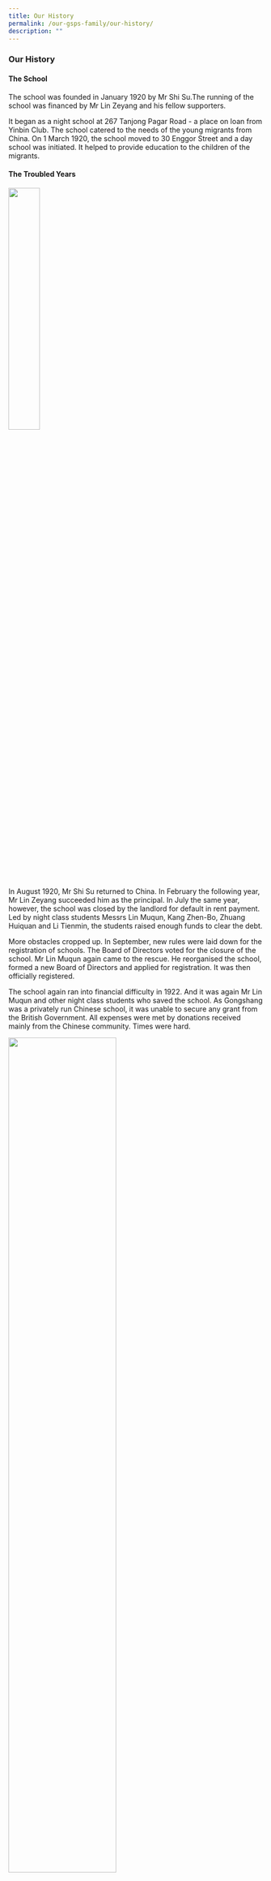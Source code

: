 ```yaml
---
title: Our History
permalink: /our-gsps-family/our-history/
description: ""
---
```

### **Our History**
#### **The School**
The school was founded in January 1920 by Mr Shi Su.The running of the school was financed by Mr Lin Zeyang and his fellow supporters.

It began as a night school at 267 Tanjong Pagar Road - a place on loan from Yinbin Club. The school catered to the needs of the young migrants from China. On 1 March 1920, the school moved to 30 Enggor Street and a day school was initiated. It helped to provide education to the children of the migrants.

#### **The Troubled Years**
<img src="/images/history1.jpg" style="width:35%" align=left>

<br clear="left">

In August 1920, Mr Shi Su returned to China. In February the following year, Mr Lin Zeyang succeeded him as the principal. In July the same year, however, the school was closed by the landlord for default in rent payment. Led by night class students Messrs Lin Muqun, Kang Zhen-Bo, Zhuang Huiquan and Li Tienmin, the students raised enough funds to clear the debt.

More obstacles cropped up. In September, new rules were laid down for the registration of schools. The Board of Directors voted for the closure of the school. Mr Lin Muqun again came to the rescue. He reorganised the school, formed a new Board of Directors and applied for registration. It was then officially registered.

The school again ran into financial difficulty in 1922. And it was again Mr Lin Muqun and other night class students who saved the school. As Gongshang was a privately run Chinese school, it was unable to secure any grant from the British Government. All expenses were met by donations received mainly from the Chinese community. Times were hard.

<img src="/images/history2.jpg" style="width:65%" align=left>

<br clear="left">

#### **The Foundation**
Under the capable and innovative leadership of Mr Lin Zeyang, the school was able to forge ahead. The Old Boys' Association was set up in 1923 - a move that proved to be of great help to the school.

The Association organised activities not only to raise funds for the school but also to promote cultural activities and sports among its members. It put up shows like the 'Choir's Night', renowned plays like 'Home', 'Spring' and 'Autumn'. All were critically acclaimed. The winning feats of its basketball team spread far and wide.

Mr Lin looked beyond the needs of basic education. His far-sightedness was reflected clearly in his incorporation of vocational training into the school curriculum - a move unheard of then.

<img src="/images/history3.jpg" style="width:45%" align=left>

<br clear="left">

#### **York Hill**
The school enrolment increased rapidly and Mr Lin anticipated the need for expansion. In 1926, with the support of the Old Boys' Association, the Board of Directors and the migrant Chinese society, Mr Lin set up a committee for the school building fund. A piece of land at Outram Road, the York Hill was acquired. The school moved into its new building in June 1929, a place it could call its own. It was a pride of the time - a spacious, ultra-modern and well-equipped building.

<img src="/images/history4.gif" style="width:45%" align=left>

<br clear="left">

Mr Lin's dedication to the school and education was hard to match. He oversaw all aspects of the school administration, teaching methodology, building maintenance and even gardening. Nothing was too big or too small for him. Under his guidance, the school expanded and its enrolment hit 3,800 in the 50's - a great feat for a Chinese school. The school could proudly claim to have played an important role in nation building.

#### **Zeyang Hall**

<img src="/images/history5.jpg" style="width:45%" align=left>

<br clear="left">

Mr Lin Zeyang, a bachelor, passed away of ill health on 16 July 1948. He had lived in the school quarters and spent all his time tending to the needs of the school. He left behind neither property nor money to his name. He can be deservedly called "FATHER OF GONGSHANG". Mr Chen Guoxiang succeeded him as principal. A new hall was built and named after Mr Lin Zeyang to commemorate his contributions to the school.

#### **Third Location**
After the demise of Mr Lin Zeyang, the principals succeeding him were :<br>
Chen Guoxiang 1949 - 1964<br>
Yu Songnian 1964 - 1970<br>
Chen Dexiao 1971 - 1975<br>
Yang Mazhu 1975 - 1984

In the late seventies, the school faced the problems of urban redevelopment and an ageing population in the vicinity. The school enrolment plummeted. It was time to move to a new location. In a series of meetings in 1984 between the school management and the Ministry of Education officials, it was agreed that the school be moved to Tampines New Town. It was renamed Gongshang Primary School in place of The Chinese Industrial and Commercial Continuation School (N.B. Gongshang means industrial and commercial).

Then Mr Yang Mazhu retired at the end of 1984. He was succeeded by Mr Wee Fui Twee, our incumbent principal (1984-2001). The school was temporarily housed in Tampines Primary School building until 1987 when our own premises at Tampines Street 42 were completed. It was declared open by the late Dr Tay Eng Soon, former Senior Minister of State for Education, two years later. Now the school has a pupil population of more than 2000.

#### **Lin Mu Qun - An Old Gongshang Boy**
Gongshang Primary School was plagued by financial difficulties in the early stage of its development. Many a time, it faced the threat of closure. And each time it was Mr Lin Muqun's resourcefulness, perseverance and commitment to the cause that saved the day.

Mr Lin was born in the Hokkien Province of China. He migrated to Singapore when he was very young. He enrolled in Gongshang to better himself. In 1921, when the school was served with the notice of closure for falling behind in rent, he and his schoolmates raised enough funds from donation to tide the school over.

When the Board of Directors decided to close the school because of stringent regulations introduced by the British Colonial Government for the registration of non-English schools, Mr Lin Muqun worked hand in hand with the principal Mr Lin Zeyang to revamp the school set up in order to meet the requirements for registration.

He was also instrumental in the setting up of the Old Boys' Association. The Association later played an important role in promoting cultural and social activities for the then Chinese Community.

He did all these during his spare time in the name of education. He was then a manager of a company. When he passed away in 1929, the school erected a pavilion in the school compound to commemorate his contributions to the school.

#### **Father of Gongshang**
Mr. Lin Zeyang was born in the Hokkien Province of China. His surname was actually Yang. His mother's family name was Lin. Since there was no male offspring in her family to succeed the family line, her husband consented to let his second son adopt the surname Lin. Thus he was named Lin Zeyang. His intelligence was seen at an early age of 4. He learned to read and write first from his mother.

When he went to school at the age of 7, his teachers were taken aback by his brilliance. Unfortunately, his father passed away when Zeyang was thirteen. The family ran into financial hardship. Nevertheless, his mother toiled to provide him an education. Eventually, he graduated from the Hokkien Teachers' College. He served in a few primary schools before he came to Southeast Asia in 1911. He taught in Malaya and Indonesia. He was well-loved by the people wherever he served.

He was one of the founder members of the school. He began his career as a principal of Gongshang from 1911. He remained as one until 1948 when he died of ill health.

When Mr Lin took over the school, it was facing a crisis. The school was behind in rent. It was closed by the landlord. Together with the help of the night class students and the Board of Directors, he was able to raise enough cash to tide over the difficulty.

Next the British Governor laid down rules for the registration of all schools in Singapore. Mr Lin had to revamp the set up in order to comply with the rules. The school was fully registered. There were more financial problems to come. Mr Lin appealed to the Old Boys' Association for help.

Under his able leadership, the school enrolment increased steadily and before long it was clear that expansion was necessary. A piece of land along Outram Road, known as York Hill, was acquired. The new premises were completed in 1929. The reputation of the school spread and the enrolment increased every year.

The Second World War broke out and the school stopped functioning temporarily. In 1945, the school resumed operation. There was an unusually large number of overaged pupils seeking admission as they were deprived of it during the War. The school bought over another 180 000 square feet of land adjacent to it for a new school building. Unfortunately, before Mr Lin could realise his plan, he was struck down with illness. Even on his sick bed, he showed concern for the school. He planned and guided his subordinates until his last days. He passed away at the age of 60 on 16 July 1948. It was a great loss, not only to Gongshang but also to education in Singapore. Such an educationist is rare. He helped the school through its difficult years. He had helped bond the school management, Old Boys' Association and the migrant Chinese society into a single force for the furtherance of education.

We are fortunate to have him.




